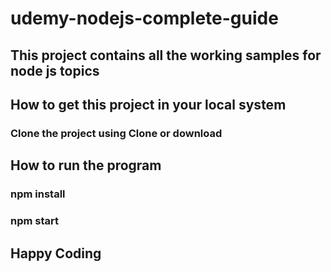 # udemy-nodejs-complete-guide
## This project contains all the working samples for node js topics

## How to get this project in your local system

### Clone the project using Clone or download

## How to run the program
### npm install
### npm start

## Happy Coding
